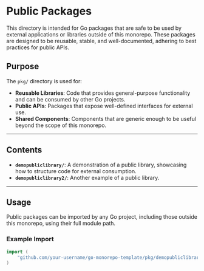 # Public Packages

This directory is intended for Go packages that are safe to be used by external applications or libraries outside of this monorepo. These packages are designed to be reusable, stable, and well-documented, adhering to best practices for public APIs.

## Purpose

The `pkg/` directory is used for:

- **Reusable Libraries**: Code that provides general-purpose functionality and can be consumed by other Go projects.
- **Public APIs**: Packages that expose well-defined interfaces for external use.
- **Shared Components**: Components that are generic enough to be useful beyond the scope of this monorepo.

---

## Contents

- **`demopubliclibrary/`**: A demonstration of a public library, showcasing how to structure code for external consumption.
- **`demopubliclibrary2/`**: Another example of a public library.

---

## Usage

Public packages can be imported by any Go project, including those outside this monorepo, using their full module path.

### Example Import

```go
import (
    "github.com/your-username/go-monorepo-template/pkg/demopubliclibrary"
)
```
